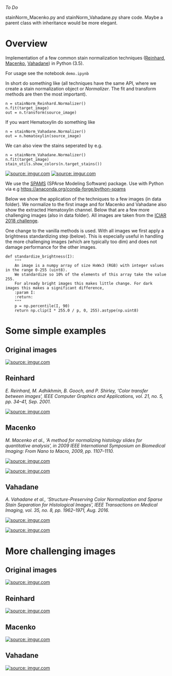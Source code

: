 *To Do*

stainNorm_Macenko.py and stainNorm_Vahadane.py share code. Maybe a parent class with inheritance would be more elegant.

# Overview

Implementation of a few common stain normalization techniques ([Reinhard](http://ieeexplore.ieee.org/document/946629/), [Macenko](http://ieeexplore.ieee.org/document/5193250/), [Vahadane](http://ieeexplore.ieee.org/document/7164042/)) in Python (3.5).

For usage see the notebook ```demo.ipynb```

In short do something like (all techniques have the same API, where we create a stain normalization object or *Normalizer*. The fit and transform methods are then the most important).

```
n = stainNorm_Reinhard.Normalizer()
n.fit(target_image)
out = n.transform(source_image)
```

If you want Hematoxylin do something like

```
n = stainNorm_Vahadane.Normalizer()
out = n.hematoxylin(source_image)
```

We can also view the stains seperated by e.g.

```
n = stainNorm_Vahadane.Normalizer()
n.fit(target_image)
stain_utils.show_colors(n.target_stains())
```

<a href="https://imgur.com/dNvwcSE"><img src="https://i.imgur.com/dNvwcSEm.png" title="source: imgur.com" /></a>
<a href="https://imgur.com/eJSa9cj"><img src="https://i.imgur.com/eJSa9cjl.png" title="source: imgur.com" /></a>

We use the [SPAMS](http://spams-devel.gforge.inria.fr/index.html) (SPArse Modeling Software) package. Use with Python via e.g https://anaconda.org/conda-forge/python-spams

Below we show the application of the techniques to a few images (in data folder). We normalize to the first image and for Macenko and Vahadane also show the extracted Hematoxylin channel. Below that are a few more challenging images (also in data folder). All images are taken from the [ICIAR 2018 challenge](https://iciar2018-challenge.grand-challenge.org/).

One change to the vanilla methods is used. With all images we first apply a brightness standardizing step (below). This is especially useful in handling the more challenging images (which are typically too dim) and does not damage performance for the other images. 

```
def standardize_brightness(I):
    """
    An image is a numpy array of size HxWx3 (RGB) with integer values in the range 0-255 (uint8).
    We standardize so 10% of the elements of this array take the value 255.
    For already bright images this makes little change. For dark images this makes a significant difference,
    :param I:
    :return:
    """
    p = np.percentile(I, 90)
    return np.clip(I * 255.0 / p, 0, 255).astype(np.uint8)
```

# Some simple examples

## Original images

<a href="https://imgur.com/Il63NLV"><img src="https://i.imgur.com/Il63NLV.png" title="source: imgur.com" /></a>

## Reinhard

*E. Reinhard, M. Adhikhmin, B. Gooch, and P. Shirley, ‘Color transfer between images’, IEEE Computer Graphics and Applications, vol. 21, no. 5, pp. 34–41, Sep. 2001.*


<a href="https://imgur.com/eknRYiN"><img src="https://i.imgur.com/eknRYiN.png" title="source: imgur.com" /></a>

## Macenko

*M. Macenko et al., ‘A method for normalizing histology slides for quantitative analysis’, in 2009 IEEE International Symposium on Biomedical Imaging: From Nano to Macro, 2009, pp. 1107–1110.*

<a href="https://imgur.com/WadPHuc"><img src="https://i.imgur.com/WadPHuc.png" title="source: imgur.com" /></a>

<a href="https://imgur.com/0FyOEVG"><img src="https://i.imgur.com/0FyOEVG.png" title="source: imgur.com" /></a>

## Vahadane

*A. Vahadane et al., ‘Structure-Preserving Color Normalization and Sparse Stain Separation for Histological Images’, IEEE Transactions on Medical Imaging, vol. 35, no. 8, pp. 1962–1971, Aug. 2016.*

<a href="https://imgur.com/61dnNCE"><img src="https://i.imgur.com/61dnNCE.png" title="source: imgur.com" /></a>

<a href="https://imgur.com/0FyOEVG"><img src="https://i.imgur.com/0FyOEVG.png" title="source: imgur.com" /></a>

# More challenging images

## Original images

<a href="https://imgur.com/rovxJsL"><img src="https://i.imgur.com/rovxJsL.png" title="source: imgur.com" /></a>

## Reinhard

<a href="https://imgur.com/leVjKEt"><img src="https://i.imgur.com/leVjKEt.png" title="source: imgur.com" /></a>

## Macenko

<a href="https://imgur.com/vhTGR0R"><img src="https://i.imgur.com/vhTGR0R.png" title="source: imgur.com" /></a>

## Vahadane

<a href="https://imgur.com/0j9SWF8"><img src="https://i.imgur.com/0j9SWF8.png" title="source: imgur.com" /></a>